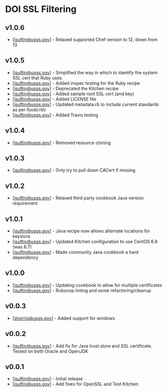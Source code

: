 DOI SSL Filtering
=================

v1.0.6
------
- [isuftin@usgs.gov] - Relaxed supported Chef version to 12, down from 13

v1.0.5
------
- [isuftin@usgs.gov] - Simplified the way in which to identify the system SSL cert
	that Ruby uses
- [isuftin@usgs.gov] - Added inspec testing for the Ruby recipe
- [isuftin@usgs.gov] - Deprecated the Kitchen recipe
- [isuftin@usgs.gov] - Added sample root SSL cert (and key)
- [isuftin@usgs.gov] - Added LICENSE file
- [isuftin@usgs.gov] - Updated metadata.rb to include current standards as per foodcritic
- [isuftin@usgs.gov] - Added Travis testing

v1.0.4
------
- [isuftin@usgs.gov] - Removed resource cloning

v1.0.3
------
- [isuftin@usgs.gov] - Only try to pull down CACert if missing

v1.0.2
------
- [isuftin@usgs.gov] - Relaxed third party cookbook Java version requirement

v1.0.1
------
- [isuftin@usgs.gov] - Java recipe now allows alternate locations for keystore
- [isuftin@usgs.gov] - Updated Kitchen configuration to use CentOS 6.8 (was 6.7)
- [isuftin@usgs.gov] - Made community Java cookbook a hard dependency

v1.0.0
------
- [isuftin@usgs.gov] - Updating cookbook to allow for multiple certificates
- [isuftin@usgs.gov] - Rubocop linting and some refactoring/cleanup

v0.0.3
------
- [jmorris@usgs.gov] - Added support for windows

v0.0.2
------

- [isuftin@usgs.gov] - Add fix for Java trust store and SSL certificate. Tested on both Oracle and OpenJDK

v0.0.1
------

- [isuftin@usgs.gov] - Initial release
- [isuftin@usgs.gov] - Add fixes for OpenSSL and Test Kitchen  

